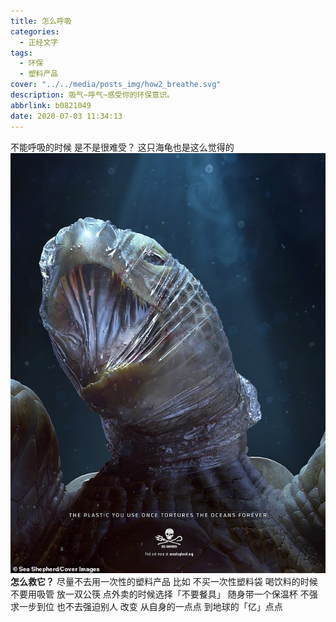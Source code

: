 ```yaml
---
title: 怎么呼吸
categories:
  - 正经文字
tags:
  - 环保
  - 塑料产品
cover: "../../media/posts_img/how2_breathe.svg"
description: 吸气~呼气~感受你的环保意识。
abbrlink: b0821049
date: 2020-07-03 11:34:13
---
```


不能呼吸的时候
是不是很难受？
这只海龟也是这么觉得的
![image](../../media/article_img/how2_breathe/海龟.jpg)
**怎么救它？**
尽量不去用一次性的塑料产品
比如 不买一次性塑料袋
喝饮料的时候不要用吸管
放一双公筷
点外卖的时候选择「不要餐具」
随身带一个保温杯
不强求一步到位
也不去强迫别人
改变
从自身的一点点
到地球的「亿」点点
